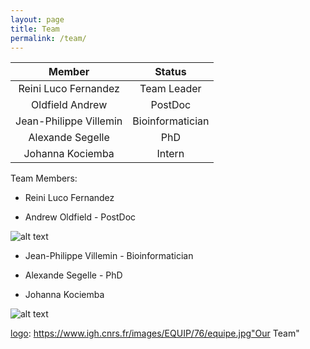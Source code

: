 ```yaml
---
layout: page
title: Team
permalink: /team/
---
```



|Member | Status |
| :---:         |     :---:      | 
| Reini Luco Fernandez | Team Leader |
| Oldfield Andrew | PostDoc |
| Jean-Philippe Villemin | Bioinformatician |
| Alexande Segelle | PhD |
| Johanna Kociemba | Intern |

Team Members: 

* Reini Luco Fernandez

* Andrew Oldfield - PostDoc

![alt text][logo]

[logo]: https://www.igh.cnrs.fr/images/people/1874.jpg "Andrew Oldfield"

* Jean-Philippe Villemin - Bioinformatician

* Alexande Segelle - PhD

* Johanna Kociemba

![alt text][logo]

[logo]: https://www.igh.cnrs.fr/images/EQUIP/76/equipe.jpg"Our Team"

